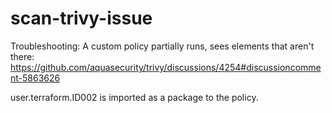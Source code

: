 # scan-trivy-issue
Troubleshooting: A custom policy partially runs, sees elements that aren't there:
https://github.com/aquasecurity/trivy/discussions/4254#discussioncomment-5863626

user.terraform.ID002 is imported as a package to the policy.
